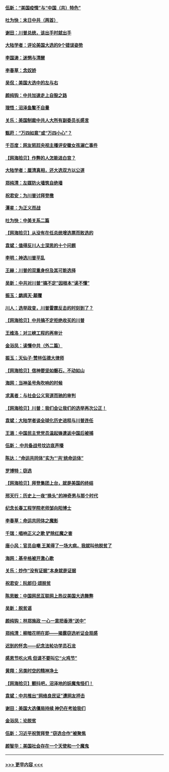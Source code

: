 #### [伍新：“美国疫情”与“中国（共）特色”](../pages/nsc993/n12611463.md?t=12110902) 
#### [吐为快：末日中共（两首）](../pages/nsc993/n12611461.md?t=12110902) 
#### [谢田：川普总统，该出手时就出手](../pages/nsc993/n12610905.md?t=12110902) 
#### [大陆学者：评论美国大选的9个错误姿势](../pages/nsc993/n12609586.md?t=12110902) 
#### [李国涛：迷惘与清醒](../pages/nsc993/n12607532.md?t=12110902) 
#### [李春草：念奴娇](../pages/nsc993/n12607083.md?t=12110902) 
#### [吴侃：美国大选中的左与右](../pages/nsc993/n12607054.md?t=12110902) 
#### [颜纯钩：中共加速走上自毁之路](../pages/nsc993/n12606473.md?t=12110902) 
#### [理悟：沼泽鱼鳖不自量](../pages/nsc993/n12606454.md?t=12110902) 
#### [关乐：美国制裁中共人大所有副委员长感言](../pages/nsc993/n12606442.md?t=12110902) 
#### [甄莳：“万四如意”或“万四小心”？](../pages/nsc993/n12606091.md?t=12110902) 
#### [千百度：网友怒怼央视主播评安徽女孩溺亡事件](../pages/nsc993/n12605370.md?t=12110902) 
#### [【网海拾贝】作弊的人怎能进白宫？](../pages/nsc993/n12603546.md?t=12110902) 
#### [大陆学者：厘清真相，还大选双方以公道](../pages/nsc993/n12603475.md?t=12110902) 
#### [郑纯清：左媒防火墙筑自绝墙](../pages/nsc993/n12602226.md?t=12110902) 
#### [祝君安：为川普讨拜登檄](../pages/nsc993/n12602199.md?t=12110902) 
#### [潭星：为正义而战](../pages/nsc993/n12600926.md?t=12110902) 
#### [吐为快：中美关系二篇](../pages/nsc993/n12600908.md?t=12110902) 
#### [【网海拾贝】从没有在任总统增选票而败选的](../pages/nsc993/n12600435.md?t=12110902) 
#### [袁斌：值得反川人士深思的十个问题](../pages/nsc993/n12600332.md?t=12110902) 
#### [李明：神选川普平乱](../pages/nsc993/n12599751.md?t=12110902) 
#### [王赫：川普的双重身份及其可能选择](../pages/nsc993/n12599723.md?t=12110902) 
#### [吴新：中共对川普“搞不定”因根本“读不懂”](../pages/nsc993/n12599502.md?t=12110902) 
#### [振玉：鹧鸪天‧颠覆](../pages/nsc993/n12599494.md?t=12110902) 
#### [川人：选举政变，川普雷霆反击的时刻到了？](../pages/nsc993/n12599291.md?t=12110902) 
#### [【网海拾贝】中共搞不定拒绝收买的川普](../pages/nsc993/n12598955.md?t=12110902) 
#### [王维洛：对三峡工程的再审计](../pages/nsc993/n12598436.md?t=12110902) 
#### [金浴凤：读懂中共（外二篇）](../pages/nsc993/n12597943.md?t=12110902) 
#### [振玉：天仙子‧赞林伍德大律师](../pages/nsc993/n12597929.md?t=12110902) 
#### [【网海拾贝】信神要坚如磐石，不动如山](../pages/nsc993/n12597901.md?t=12110902) 
#### [海网：当神圣号角吹响的时候](../pages/nsc993/n12595891.md?t=12110902) 
#### [求真者：与社会公义背道而驰的审判](../pages/nsc993/n12595868.md?t=12110902) 
#### [【网海拾贝】川普：我们会让我们的选举再次公正！](../pages/nsc993/n12594930.md?t=12110902) 
#### [袁斌：大陆学者谈全球化历史进程与川普连任](../pages/nsc993/n12594690.md?t=12110902) 
#### [王涵：中国民主党党员温起锋遣返中国后被捕](../pages/nsc993/n12594540.md?t=12110902) 
#### [伍新： 中共备战号坟边哀声嚎](../pages/nsc993/n12593086.md?t=12110902) 
#### [陈达：“命运共同体”实为“‘共’统命运体”](../pages/nsc993/n12590865.md?t=12110902) 
#### [罗博特：窃选](../pages/nsc993/n12590619.md?t=12110902) 
#### [【网海拾贝】拜登集团上台，就是美国的终结](../pages/nsc993/n12589725.md?t=12110902) 
#### [邢天行：历史上一夜“换头”的神奇男与那个时代](../pages/nsc993/n12589424.md?t=12110902) 
#### [纪念长春工程学院老师邹向阳博士](../pages/nsc993/n12585390.md?t=12110902) 
#### [李春草：命运共同体之魔影](../pages/nsc993/n12585026.md?t=12110902) 
#### [千瑞：唱响正义之歌 铲除红魔之害](../pages/nsc993/n12585002.md?t=12110902) 
#### [唐小风：官员自嘲 王某得了一场大病，我就叫他脱贫了](../pages/nsc993/n12584981.md?t=12110902) 
#### [海网：基辛格被开激心歌](../pages/nsc993/n12584946.md?t=12110902) 
#### [关乐：炒作“没有证据”本身就是证据](../pages/nsc993/n12583146.md?t=12110902) 
#### [祝君安：阮郎归‧颂脱贫](../pages/nsc993/n12583119.md?t=12110902) 
#### [陈思敏：中国网民互联网上热议美国大选舞弊](../pages/nsc993/n12582845.md?t=12110902) 
#### [吴新：脱贫谣](../pages/nsc993/n12580839.md?t=12110902) 
#### [颜纯钩：林郑施政 一心一意把香港“送中”](../pages/nsc993/n12580805.md?t=12110902) 
#### [郑纯清：柳暗花明在即——揭露窃选听证会观感](../pages/nsc993/n12580795.md?t=12110902) 
#### [迟到的怀念——纪念法轮功学员石龙](../pages/nsc993/n12580245.md?t=12110902) 
#### [感恩节吃火鸡  但请不要叫它“火鸡节”](../pages/nsc993/n12580252.md?t=12110902) 
#### [黄翔：另类时空的精神净土](../pages/nsc993/n12578638.md?t=12110902) 
#### [【网海拾贝】颤抖吧，沼泽地的妖魔鬼怪们！](../pages/nsc993/n12578552.md?t=12110902) 
#### [袁斌：中共推出“网络良民证”遭网友抨击](../pages/nsc993/n12578511.md?t=12110902) 
#### [谢田：美国大选僵局持续 神仍在考验我们](../pages/nsc993/n12577432.md?t=12110902) 
#### [金浴凤：论脱贫](../pages/nsc993/n12576386.md?t=12110902) 
#### [伍新：习近平祝贺拜登 “窃选合作”被聚焦](../pages/nsc993/n12576358.md?t=12110902) 
#### [颜智华：美国社会存在一个天使和一个魔鬼](../pages/nsc993/n12574299.md?t=12110902) 

----
#### [ >>> 更早内容 <<< ](../indexes/nsc993-earlier.md)
